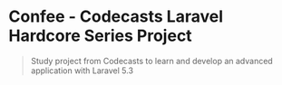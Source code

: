# Confee - Codecasts Laravel Hardcore Series Project

> Study project from Codecasts to learn and develop an advanced application with Laravel 5.3